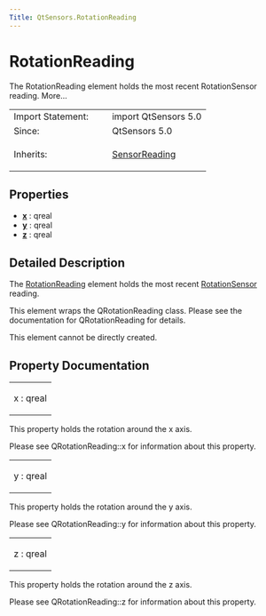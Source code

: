```yaml
---
Title: QtSensors.RotationReading
---
```

        
RotationReading
===============

<span class="subtitle"></span>
The RotationReading element holds the most recent RotationSensor reading. More...

<table>
<colgroup>
<col width="50%" />
<col width="50%" />
</colgroup>
<tbody>
<tr class="odd">
<td>Import Statement:</td>
<td>import QtSensors 5.0</td>
</tr>
<tr class="even">
<td>Since:</td>
<td>QtSensors 5.0</td>
</tr>
<tr class="odd">
<td>Inherits:</td>
<td><p><a href="QtSensors.SensorReading.md">SensorReading</a></p></td>
</tr>
</tbody>
</table>

<span id="properties"></span>
Properties
----------

-   ****[x](#x-prop)**** : qreal
-   ****[y](#y-prop)**** : qreal
-   ****[z](#z-prop)**** : qreal

<span id="details"></span>
Detailed Description
--------------------

The [RotationReading](index.html) element holds the most recent [RotationSensor](../QtSensors.RotationSensor.md) reading.

This element wraps the QRotationReading class. Please see the documentation for QRotationReading for details.

This element cannot be directly created.

Property Documentation
----------------------

<table>
<colgroup>
<col width="100%" />
</colgroup>
<tbody>
<tr class="odd">
<td><p><span id="x-prop"></span><span class="name">x</span> : <span class="type">qreal</span></p></td>
</tr>
</tbody>
</table>

This property holds the rotation around the x axis.

Please see QRotationReading::x for information about this property.

<table>
<colgroup>
<col width="100%" />
</colgroup>
<tbody>
<tr class="odd">
<td><p><span id="y-prop"></span><span class="name">y</span> : <span class="type">qreal</span></p></td>
</tr>
</tbody>
</table>

This property holds the rotation around the y axis.

Please see QRotationReading::y for information about this property.

<table>
<colgroup>
<col width="100%" />
</colgroup>
<tbody>
<tr class="odd">
<td><p><span id="z-prop"></span><span class="name">z</span> : <span class="type">qreal</span></p></td>
</tr>
</tbody>
</table>

This property holds the rotation around the z axis.

Please see QRotationReading::z for information about this property.

